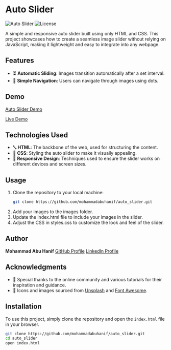 # Auto Slider

![Auto Slider](https://img.shields.io/badge/version-1.0.0-brightgreen.svg) ![License](https://img.shields.io/badge/license-MIT-blue.svg)

A simple and responsive auto slider built using only HTML and CSS. This project showcases how to create a seamless image slider without relying on JavaScript, making it lightweight and easy to integrate into any webpage.

## Features

- ⏳ **Automatic Sliding**: Images transition automatically after a set interval.
- 🔄 **Simple Navigation**: Users can navigate through images using dots.

## Demo

[Auto Slider Demo](https://s1.gifyu.com/images/SAgqX.gif)

[Live Demo](https://mohammadabuhanif.github.io/Infinite_Slider_using_CSS_Only/)

## Technologies Used

- 🔤 **HTML**: The backbone of the web, used for structuring the content.
- 🎨 **CSS**: Styling the auto slider to make it visually appealing.
- 📱 **Responsive Design**: Techniques used to ensure the slider works on different devices and screen sizes.

## Usage

1. Clone the repository to your local machine:
   ```bash
   git clone https://github.com/mohammadabuhanif/auto_slider.git
   ```
2. Add your images to the images folder.
3. Update the index.html file to include your images in the slider.
4. Adjust the CSS in styles.css to customize the look and feel of the slider.

## Author

**Mohammad Abu Hanif**
[GitHub Profile](https://github.com/mohammadabuhanif)
[LinkedIn Profile](https://www.linkedin.com/in/md-abu-hanif-12a38925b/)

## Acknowledgments

- 🌟 Special thanks to the online community and various tutorials for their inspiration and guidance.
- 📸 Icons and images sourced from [Unsplash](https://unsplash.com) and [Font Awesome](https://fontawesome.com).

## Installation

To use this project, simply clone the repository and open the `index.html` file in your browser.

```bash
git clone https://github.com/mohammadabuhanif/auto_slider.git
cd auto_slider
open index.html
```
